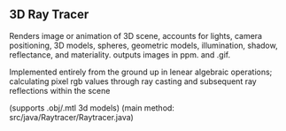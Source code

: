 ## 3D Ray Tracer
Renders image or animation of 3D scene, accounts for lights, camera positioning, 3D models, spheres,
geometric models, illumination, shadow, reflectance, and materiality. outputs images in ppm. and .gif.

Implemented entirely from the ground up in lenear algebraic operations; calculating pixel rgb values through ray casting and subsequent ray reflections within the scene

(supports .obj/.mtl 3d models) 
(main method: src/java/Raytracer/Raytracer.java)
